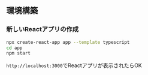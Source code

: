## 環境構築

### 新しいReactアプリの作成
```bash
npx create-react-app app --template typescript
cd app
npm start
```

`http://localhost:3000`でReactアプリが表示されたらOK